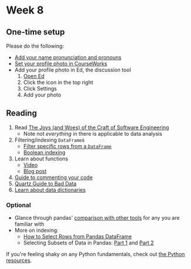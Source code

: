 # Week 8

## One-time setup

Please do the following:

- [Add your name pronunciation and pronouns](https://courseworks2.columbia.edu/courses/207091/external_tools/62951)
- [Set your profile photo in CourseWorks](https://courseworks2.columbia.edu/profile)
- Add your profile photo in Ed, the discussion tool
  1.  [Open Ed](https://courseworks2.columbia.edu/courses/207091/external_tools/37606?display=borderless)
  1.  Click the icon in the top right
  1.  Click Settings
  1.  Add your photo

## Reading

1. Read [The Joys (and Woes) of the Craft of Software Engineering](https://cs.calvin.edu/courses/cs/262/kvlinden/references/brooksJoysAndWoes.html)
   - Note not _everything_ in there is applicable to data analysis
1. Filtering/indexing `DataFrame`s
   - [Filter specific rows from a `DataFrame`](https://pandas.pydata.org/pandas-docs/stable/getting_started/intro_tutorials/03_subset_data.html#how-do-i-filter-specific-rows-from-a-dataframe)
   - [Boolean indexing](https://pandas.pydata.org/pandas-docs/stable/user_guide/indexing.html#boolean-indexing)
1. Learn about functions
   - [Video](https://www.youtube.com/watch?v=9Os0o3wzS_I&list=PL-osiE80TeTskrapNbzXhwoFUiLCjGgY7&index=8)
   - [Blog post](https://python.land/introduction-to-python/functions)
1. [Guide to commenting your code](https://realpython.com/python-comments-guide/)
1. [Quartz Guide to Bad Data](https://github.com/Quartz/bad-data-guide#readme)
1. [Learn about data dictionaries](https://analystanswers.com/what-is-a-data-dictionary-a-simple-thorough-overview/)

### Optional

- Glance through pandas' [comparison with other tools](https://pandas.pydata.org/pandas-docs/stable/getting_started/comparison/index.html) for any you are familiar with
- More on indexing:
  - [How to Select Rows from Pandas DataFrame](https://datatofish.com/select-rows-pandas-dataframe/)
  - Selecting Subsets of Data in Pandas: [Part 1](https://medium.com/dunder-data/selecting-subsets-of-data-in-pandas-6fcd0170be9c) and [Part 2](https://medium.com/dunder-data/selecting-subsets-of-data-in-pandas-39e811c81a0c)

If you're feeling shaky on any Python fundamentals, check out [the Python resources](https://python-public-policy.afeld.me/en/columbia/resources.html#python-fundamentals).
